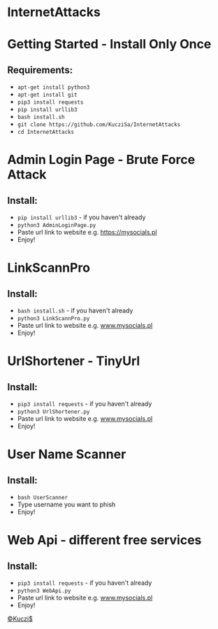 # InternetAttacks

# Getting Started - Install Only Once
## Requirements:
* ```apt-get install python3```
*  ```apt-get install git```
*  ```pip3 install requests```
*  ```pip install urllib3```
*  ```bash install.sh```
*  ```git clone https://github.com/KucziSa/InternetAttacks```
*  ```cd InternetAttacks```

# Admin Login Page - Brute Force Attack
## Install: 

* ```pip install urllib3``` - if you haven't already
* ```python3 AdminLoginPage.py```
* Paste url link to website e.g. https://mysocials.pl
* Enjoy!

# LinkScannPro
## Install: 

* ```bash install.sh``` - if you haven't already
* ```python3 LinkScannPro.py```
* Paste url link to website e.g. www.mysocials.pl
* Enjoy!

# UrlShortener - TinyUrl
## Install: 

* ```pip3 install requests``` - if you haven't already
* ```python3 UrlShortener.py```
* Paste url link to website e.g. www.mysocials.pl
* Enjoy!

# User Name Scanner
## Install: 

* ```bash UserScanner```
* Type username you want to phish
* Enjoy!

# Web Api - different free services
## Install: 

* ```pip3 install requests``` - if you haven't already
* ```python3 WebApi.py```
* Paste url link to website e.g. www.mysocials.pl
* Enjoy!

<a href="https://kuczis.mysocials.pl">©Kuczi$</a>
